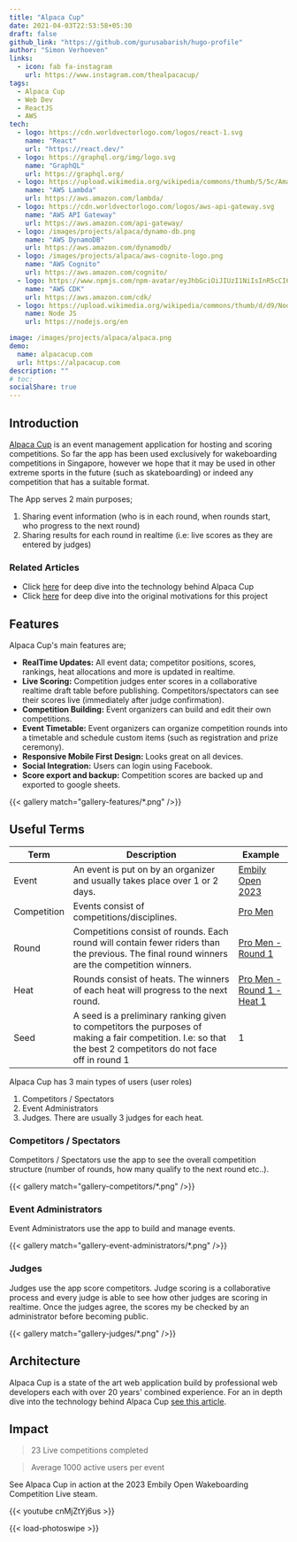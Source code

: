 ```yaml
---
title: "Alpaca Cup"
date: 2021-04-03T22:53:58+05:30
draft: false
github_link: "https://github.com/gurusabarish/hugo-profile"
author: "Simon Verhoeven"
links:
  - icon: fab fa-instagram
    url: https://www.instagram.com/thealpacacup/
tags:
  - Alpaca Cup
  - Web Dev
  - ReactJS
  - AWS
tech:
  - logo: https://cdn.worldvectorlogo.com/logos/react-1.svg
    name: "React"
    url: "https://react.dev/"
  - logo: https://graphql.org/img/logo.svg
    name: "GraphQL"
    url: https://graphql.org/
  - logo: https://upload.wikimedia.org/wikipedia/commons/thumb/5/5c/Amazon_Lambda_architecture_logo.svg/200px-Amazon_Lambda_architecture_logo.svg.png
    name: "AWS Lambda"
    url: https://aws.amazon.com/lambda/
  - logo: https://cdn.worldvectorlogo.com/logos/aws-api-gateway.svg
    name: "AWS API Gateway"
    url: https://aws.amazon.com/api-gateway/
  - logo: /images/projects/alpaca/dynamo-db.png
    name: "AWS DynamoDB"
    url: https://aws.amazon.com/dynamodb/
  - logo: /images/projects/alpaca/aws-cognito-logo.png
    name: "AWS Cognito"
    url: https://aws.amazon.com/cognito/
  - logo: https://www.npmjs.com/npm-avatar/eyJhbGciOiJIUzI1NiIsInR5cCI6IkpXVCJ9.eyJhdmF0YXJVUkwiOiJodHRwczovL3MuZ3JhdmF0YXIuY29tL2F2YXRhci9hY2M3M2RiNTFjNmE3NzIxYTIzNDAzNTQ0OWQ4MzgwOT9zaXplPTQ5NiZkZWZhdWx0PXJldHJvIn0.xgNJFrB8Tz89BFgDaybQOp1e54UfUv7VeqayL_Piddg
    name: "AWS CDK"
    url: https://aws.amazon.com/cdk/
  - logo: https://upload.wikimedia.org/wikipedia/commons/thumb/d/d9/Node.js_logo.svg/2560px-Node.js_logo.svg.png
    name: Node JS
    url: https://nodejs.org/en

image: /images/projects/alpaca/alpaca.png
demo:
  name: alpacacup.com
  url: https://alpacacup.com
description: ""
# toc:
socialShare: true
---
```


## Introduction

[Alpaca Cup](https://alpacacup.com/events) is an event management application for hosting and scoring competitions. So far the app has been used exclusively for wakeboarding competitions in Singapore, however we hope that it may be used in other extreme sports in the future (such as skateboarding) or indeed any competition that has a suitable format.

The App serves 2 main purposes;

1. Sharing event information (who is in each round, when rounds start, who progress to the next round)
2. Sharing results for each round in realtime (i.e: live scores as they are entered by judges)

### Related Articles

- Click [here](/blogs/alpaca-cup-architecture) for deep dive into the technology behind Alpaca Cup
- Click [here](/blogs/wakeboard-competition-app) for deep dive into the original motivations for this project

## Features

Alpaca Cup's main features are;

- **RealTime Updates:** All event data; competitor positions, scores, rankings, heat allocations and more is updated in realtime.
- **Live Scoring:** Competition judges enter scores in a collaborative realtime draft table before publishing. Competitors/spectators can see their scores live (immediately after judge confirmation).
- **Competition Building:** Event organizers can build and edit their own competitions.
- **Event Timetable:** Event organizers can organize competition rounds into a timetable and schedule custom items (such as registration and prize ceremony).
- **Responsive Mobile First Design:** Looks great on all devices.
- **Social Integration:** Users can login using Facebook.
- **Score export and backup:** Competition scores are backed up and exported to google sheets.

{{< gallery match="gallery-features/*.png" />}}

## Useful Terms

| Term        | Description                                                                                                                                                    | Example                                                                                       |
| ----------- | -------------------------------------------------------------------------------------------------------------------------------------------------------------- | --------------------------------------------------------------------------------------------- |
| Event       | An event is put on by an organizer and usually takes place over 1 or 2 days.                                                                                   | [Embily Open 2023](https://alpacacup.com/event/embily)                                        |
| Competition | Events consist of competitions/disciplines.                                                                                                                    | [Pro Men](https://alpacacup.com/competition/3f662283-b47e-48f8-915f-bfca763ebe0b)             |
| Round       | Competitions consist of rounds. Each round will contain fewer riders than the previous. The final round winners are the competition winners.                   | [Pro Men - Round 1](https://alpacacup.com/competition/3f662283-b47e-48f8-915f-bfca763ebe0b)   |
| Heat        | Rounds consist of heats. The winners of each heat will progress to the next round.                                                                             | [Pro Men - Round 1 - Heat 1](https://alpacacup.com/heat/7d6602e7-9f48-43de-999e-09c61a0431e3) |
| Seed        | A seed is a preliminary ranking given to competitors the purposes of making a fair competition. I.e: so that the best 2 competitors do not face off in round 1 | 1                                                                                             |

Alpaca Cup has 3 main types of users (user roles)

1. Competitors / Spectators
1. Event Administrators
1. Judges. There are usually 3 judges for each heat.

### Competitors / Spectators

Competitors / Spectators use the app to see the overall competition structure (number of rounds, how many qualify to the next round etc..).

{{< gallery match="gallery-competitors/*.png" />}}

### Event Administrators

Event Administrators use the app to build and manage events.

{{< gallery match="gallery-event-administrators/*.png" />}}

### Judges

Judges use the app score competitors. Judge scoring is a collaborative process and every judge is able to see how other judges are scoring in realtime. Once the judges agree, the scores my be checked by an administrator before becoming public.

{{< gallery match="gallery-judges/*.png" />}}

## Architecture

Alpaca Cup is a state of the art web application build by professional web developers each with over 20 years' combined experience. For an in depth dive into the technology behind Alpaca Cup [see this article](/blogs/alpaca-cup-architecture/).

## Impact

> 23 Live competitions completed

> Average 1000 active users per event

See Alpaca Cup in action at the 2023 Embily Open Wakeboarding Competition Live steam.

{{< youtube cnMjZtYj6us >}}

{{< load-photoswipe >}}
